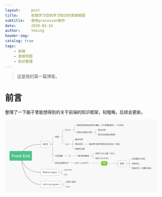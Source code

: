 ```yaml
---
layout:     post
title:      前端学习目前学习知识的思维框图
subtitle:   使用processon制作 
date:       2020-02-24
author:     Yoking
header-img: 
catalog: true
tags:
    - 前端
    - 思维导图
    - 知识整理
---
```

>这是我的第一篇博客。

# 前言
整理了一下脑子里能想得到的关于前端的知识框架，较粗略，后续会更新。

![](../img/Front-End.jpg)
